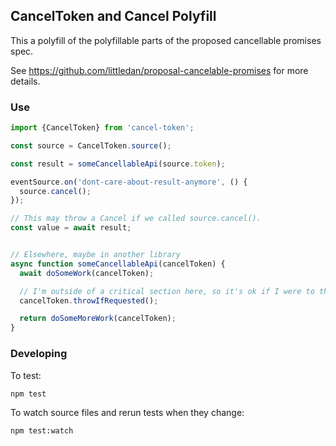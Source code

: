 ## CancelToken and Cancel Polyfill

This a polyfill of the polyfillable parts of the proposed cancellable promises spec.

See https://github.com/littledan/proposal-cancelable-promises for more details.


### Use

```javascript
import {CancelToken} from 'cancel-token';

const source = CancelToken.source();

const result = someCancellableApi(source.token);

eventSource.on('dont-care-about-result-anymore', () {
  source.cancel();
});

// This may throw a Cancel if we called source.cancel().
const value = await result;


// Elsewhere, maybe in another library
async function someCancellableApi(cancelToken) {
  await doSomeWork(cancelToken);

  // I'm outside of a critical section here, so it's ok if I were to throw.
  cancelToken.throwIfRequested();

  return doSomeMoreWork(cancelToken);
}
```

### Developing

To test:

    npm test

To watch source files and rerun tests when they change:

    npm test:watch
